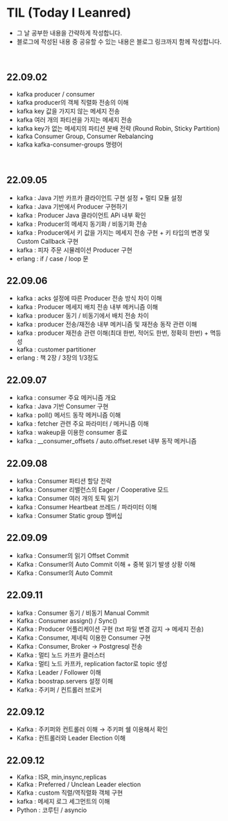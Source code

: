 # TIL (Today I Leanred)
- 그 날 공부한 내용을 간략하게 작성합니다.
- 블로그에 작성된 내용 중 공유할 수 있는 내용은 블로그 링크까지 함께 작성합니다.



<br>

## 22.09.02
- kafka producer / consumer
- kafka producer의 객체 직렬화 전송의 이해
- kafka key 값을 가지지 않는 메세지 전송
- kafka 여러 개의 파티션을 가지는 메세지 전송
- kafka key가 없는 메세지의 파티션 분배 전략 (Round Robin, Sticky Partition)
- kafka Consumer Group, Consumer Rebalancing
- kafka kafka-consumer-groups 명령어
<br>

## 22.09.05
- kafka : Java 기반 카프카 클라이언트 구현 설정 + 멀티 모듈 설정
- kafka : Java 기반에서 Producer 구현하기
- kafka : Producer Java 클라이언트 APi 내부 확인
- kafka : Producer의 메세지 동기화 / 비동기화 전송
- kafka : Producer에서 키 값을 가지는 메세지 전송 구현 + 키 타입의 변경 및 Custom Callback 구현
- kafka : 피자 주문 시뮬레이션 Producer 구현 
- erlang : if / case / loop 문 


## 22.09.06
- kafka : acks 설정에 따른 Producer 전송 방식 차이 이해 
- kafka : Producer 메세지 배치 전송 내부 메커니즘 이해
- kafka : producer 동기 / 비동기에서 배치 전송 차이
- kafka : producer 전송/재전송 내부 메커니즘 및 재전송 동작 관련 이해
- kafka : producer 재전송 관련 이해(최대 한번, 적어도 한번, 정확히 한번) + 멱등성
- kafka : customer partitioner 
- erlang : 책 2장 / 3장의 1/3정도

## 22.09.07
- kafka : consumer 주요 메커니즘 개요
- kafka : Java 기반 Consumer 구현
- kafka : poll() 메서드 동작 메커니즘 이해
- kafka : fetcher 관련 주요 파라미터 / 메커니즘 이해
- kafka : wakeup을 이용한 consumer 종료
- kafka : __consumer_offsets / auto.offset.reset 내부 동작 메커니즘


## 22.09.08
- kafka : Consumer 파티션 할당 전략
- kafka : Consumer 리밸런스의 Eager / Cooperative 모드
- kafka : Consumer 여러 개의 토픽 읽기
- kafka : Consumer Heartbeat 쓰레드 / 파라미터 이해
- kafka : Consumer Static group 멤버십


## 22.09.09
- kafka : Consumer의 읽기 Offset Commit
- Kafka : Consumer의 Auto Commit 이해 + 중복 읽기 발생 상황 이해
- Kafka : Consumer의 Auto Commit 


## 22.09.11
- kafka : Consumer 동기 / 비동기 Manual Commit
- Kafka : Consumer assign() / Sync()
- Kafka : Producer 어플리케이션 구현 (txt 파일 변경 감지 → 메세지 전송)
- Kafka : Consumer, 제네릭 이용한 Consumer 구현
- Kafka : Consumer, Broker → Postgresql 전송
- Kafka : 멀티 노드 카프카 클러스터
- Kafka : 멀티 노드 카프카, replication factor로 topic 생성
- Kafka : Leader / Follower 이해
- Kafka : boostrap.servers 설정 이해
- Kafka : 주키퍼 / 컨트롤러 브로커 

## 22.09.12
- Kafka : 주키퍼와 컨트롤러 이해 → 주키퍼 쉘 이용해서 확인
- Kafka : 컨트롤러와 Leader Election 이해

## 22.09.12
- Kafka : ISR, min,insync,replicas
- Kafka : Preferred / Unclean Leader election
- Kafka : custom 직렬/역직렬화 객체 구현
- kafka : 메세지 로그 세그먼트의 이해
- Python : 코루틴 / asyncio
